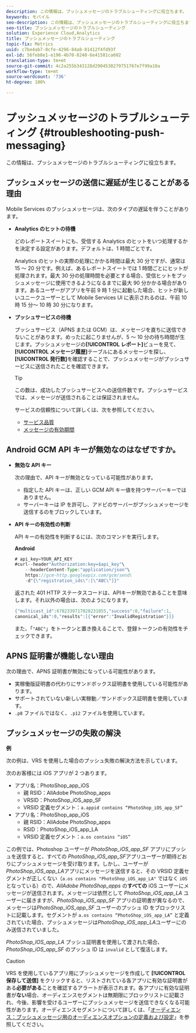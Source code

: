 ```yaml
---
description: この情報は、プッシュメッセージのトラブルシューティングに役立ちます。
keywords: モバイル
seo-description: この情報は、プッシュメッセージのトラブルシューティングに役立ちます。
seo-title: プッシュメッセージのトラブルシューティング
solution: Experience Cloud,Analytics
title: プッシュメッセージのトラブルシューティング
topic-fix: Metrics
uuid: c7be4ab7-0cfe-4296-84a8-01412f4fd93f
exl-id: 56feb8e1-e196-4b70-8240-6e41581ca602
translation-type: tm+mt
source-git-commit: 4c2a255b343128d2904530279751767e7f99a10a
workflow-type: tm+mt
source-wordcount: '736'
ht-degree: 100%

---
```


# プッシュメッセージのトラブルシューティング {#troubleshooting-push-messaging}

この情報は、プッシュメッセージのトラブルシューティングに役立ちます。

## プッシュメッセージの送信に遅延が生じることがある理由

Mobile Services のプッシュメッセージは、次のタイプの遅延を伴うことがあります。

* **Analytics のヒットの待機**

   どのレポートスイートにも、受信する Analytics のヒットをいつ処理するかを決定する設定があります。デフォルトは、1 時間ごとです。

   Analytics のヒットの実際の処理にかかる時間は最大 30 分ですが、通常は 15 ～ 20 分です。例えば、あるレポートスイートでは 1 時間ごとにヒットが処理されます。最大 30 分の処理時間を必要とする場合、受信ヒットをプッシュメッセージに使用できるようになるまでに最大 90 分かかる場合があります。あるユーザーがアプリを午前 9 時 1 分に起動した場合、ヒットが新しいユニークユーザーとして Mobile Services UI に表示されるのは、午前 10 時 15 分～ 10 時 30 分になります。

* **プッシュサービスの待機**

   プッシュサービス（APNS または GCM）は、メッセージを直ちに送信できないことがあります。めったに起こりませんが、5 ～ 10 分の待ち時間が生じます。プッシュメッセージの&#x200B;**[!UICONTROL レポート]**&#x200B;ビューを見て、**[!UICONTROL メッセージ履歴]**&#x200B;テーブルにあるメッセージを探し、**[!UICONTROL 発行数]**&#x200B;を確認することで、プッシュメッセージがプッシュサービスに送信されたことを確認できます。

   >[!TIP]
   >
   >この数は、成功したプッシュサービスへの送信件数です。プッシュサービスでは、メッセージが送信されることは保証されません。

   サービスの信頼性について詳しくは、次を参照してください。

   * [サービス品質](https://developer.apple.com/library/content/documentation/NetworkingInternet/Conceptual/RemoteNotificationsPG/APNSOverview.html#//apple_ref/doc/uid/TP40008194-CH8-SW5l)
   * [メッセージの有効期間](https://developers.google.com/cloud-messaging/concept-options#lifetime)

## Android GCM API キーが無効なのはなぜですか。

* **無効な API キー**

   次の理由で、API キーが無効となっている可能性があります。

   * 指定した API キーは、正しい GCM API キー値を持つサーバーキーではありません。
   * サーバーキーは IP を許可し、アドビのサーバーがプッシュメッセージを送信するのをブロックしています。

* **API キーの有効性の判断**

   API キーの有効性を判断するには、次のコマンドを実行します。

   **Android**

   ```java
   # api_key=YOUR_API_KEY
   #curl--header"Authorization:key=$api_key"\
       --headerContent-Type:"application/json"\ 
       https://gcm-http.googleapis.com/gcm/send\
       -d"{\"registration_ids\":[\"ABC\"]}"
   ```

   返された 401 HTTP ステータスコードは、APIキーが無効であることを意味します。それ以外の場合は、次のようになります。

   ```java
   {"multicast_id":6782339717028231855,"success":0,"failure":1,
   canonical_ids":0,"results":[{"error":"InvalidRegistration"}]}
   ```

   また、「`"ABC"`」をトークンと置き換えることで、登録トークンの有効性をチェックできます。

## APNS 証明書が機能しない理由

次の理由で、APNS 証明書が無効になっている可能性があります。

* 実稼働版証明書の代わりにサンドボックス証明書を使用している可能性があります。
* サポートされていない新しい実稼動／サンドボックス証明書を使用しています。
* `.p8` ファイルではなく、`.p12` ファイルを使用しています。

## プッシュメッセージの失敗の解決

**例**

次の例は、VRS を使用した場合のプッシュ失敗の解決方法を示しています。

次のお客様には iOS アプリが 2 つあります。

* アプリ名：PhotoShop_app_iOS
   * 親 RSID：AllAdobe PhotoShop_apps
   * VRSID：PhotoShop_iOS_app_SF
   * VRSID 定義セグメント：`a.appid contains “PhotoShop_iOS_app_SF”`
* アプリ名：PhotoShop_app_iOS
   * 親 RSID：AllAdobe PhotoShop_apps
   * RSID：PhotoShop_iOS_app_LA
   * VRSID 定義セグメント：`a.os contains “iOS”`

この例では、Photoshop ユーザーが *PhotoShop_iOS_app_SF* アプリにプッシュを送信すると、すべての *PhotoShop_iOS_app_SF*&#x200B;アプリユーザーが期待どおりにプッシュメッセージを受け取ります。しかし、ユーザーが *PhotoShop_iOS_app_LA*&#x200B;アプリにメッセージを送信すると、その VRSID 定義セグメントが正しくない（`a.os contains "PhotoShop_iOS_app_LA"` ではなく `iOS` となっている）ので、*AllAdobe PhotoShop_apps* の&#x200B;**すべての** iOS ユーザーにメッセージが送信されます。メッセージは依然として *PhotoShop_iOS_app_LA* ユーザーに届きますが、*PhotoShop_iOS_app_SF* アプリの証明書が異なるので、メッセージは&#x200B;*PhotoShop_iOS_app_SF* ユーザーのプッシュ ID をブロックリストに記載します。セグメントが `a.os contains “PhotoShop_iOS_app_LA”` と定義されていた場合、プッシュメッセージは&#x200B;*PhotoShop_iOS_app_LA*&#x200B;ユーザーにのみ送信されていました。

*PhotoShop_IOS_app_LA* プッシュ証明書を使用して渡された場合、*PhotoShop_iOS_app_SF* のプッシュ ID は `invalid` として復活します。

>[!CAUTION]
>
>VRS を使用しているアプリ用にプッシュメッセージを作成して **[!UICONTROL 保存して送信]** をクリックすると、リストされている各アプリに有効な証明書がある&#x200B;**必要がある**&#x200B;ことを確認するアラートが表示されます。各アプリに有効な証明書が&#x200B;**ない**&#x200B;場合、オーディエンスセグメントは無期限にブロックリストに記載され、今後、影響を受けるユーザーにプッシュメッセージを送信できなくなる可能性があります。オーディエンスセグメントについて詳しくは、「[オーディエンス：プッシュメッセージ用のオーディエンスオプションの定義および設定](/help/using/in-app-messaging/t-create-push-message/c-audience-push-message.md)」を参照してください。
